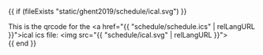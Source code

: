 {{ if (fileExists "static/ghent2019/schedule/ical.svg") }}
	<div class="overview-qr">
		This is the qrcode for the <a href="{{ "schedule/schedule.ics" | relLangURL }}">ical ics file:
		<img src="{{ "schedule/ical.svg" | relLangURL }}"></a>
	</div>
{{ end }}
